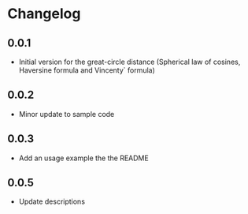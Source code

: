 # Changelog

## 0.0.1

- Initial version for the great-circle distance (Spherical law of cosines, Haversine formula and Vincenty` formula)

## 0.0.2

- Minor update to sample code

## 0.0.3

- Add an usage example the the README

## 0.0.5

- Update descriptions
